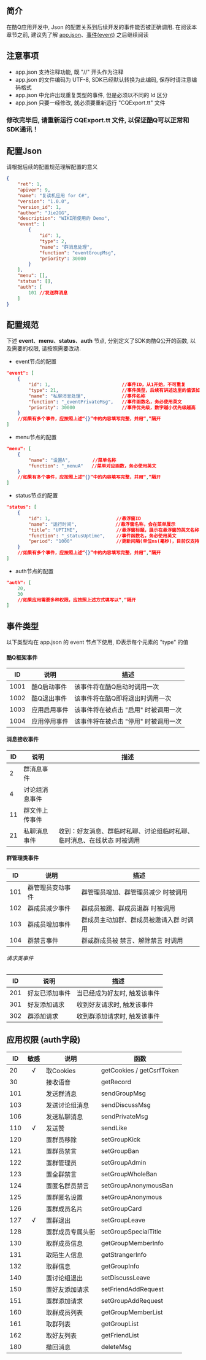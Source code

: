 ## 简介

在酷Q应用开发中, Json 的配置关系到后续开发的事件能否被正确调用. 在阅读本章节之前, 建议先了解 [app.json](https://docs.cqp.im/dev/v9/app.json/)、[事件(event)](https://docs.cqp.im/dev/v9/app.json/event/) 之后继续阅读

## 注意事项

* app.json 支持注释功能, 既 "//" 开头作为注释
* app.json 的文件编码为 UTF-8, SDK已经默认转换为此编码, 保存时请注意编码格式
* app.json 中允许出现重复类型的事件, 但是必须以不同的 Id 区分
* app.json 只要一经修改, 就必须要重新运行 "CQExport.tt" 文件

### 修改完毕后, 请重新运行 CQExport.tt 文件, 以保证酷Q可以正常和SDK通讯！

## 配置Json

请根据后续的配置规范理解配置的意义

```JSON
{
    "ret": 1,
    "apiver": 9,
    "name": "复读机应用 for C#",
    "version": "1.0.0",
    "version_id": 1,
    "author": "Jie2GG",
    "description": "WIKI所使用的 Demo",
    "event": [
        {
            "id": 1,
            "type": 2,
            "name": "群消息处理",
            "function": "eventGroupMsg",
            "priority": 30000
        }
    ],
    "menu": [],
    "status": [],
    "auth": [
        101	//发送群消息
    ]
}
```

## 配置规范

下述 **event**、**menu**、**status**、**auth** 节点, 分别定义了SDK向酷Q公开的函数, 以及需要的权限, 请按照需要改动.

* event节点的配置

```JSON
"event": [
    {
        "id": 1,                          //事件ID，从1开始，不可重复
        "type": 21,                       //事件类型，后续有讲述这里的值该如何填写
        "name": "私聊消息处理",             //事件名称
        "function": "_eventPrivateMsg",   //事件函数名，务必使用英文
        "priority": 30000                 //事件优先级，数字越小优先级越高
    }
    //如果有多个事件，应按照上述“{}”中的内容填写完整，并用“,”隔开
]
```

* menu节点的配置

```JSON
"menu": [
    {
        "name": "设置A",        //菜单名称
        "function": "_menuA"   //菜单对应函数，务必使用英文
    }
    //如果有多个事件，应按照上述“{}”中的内容填写完整，并用“,”隔开
]
```

* status节点的配置

```JSON
"status": [
    {
        "id": 1,                        //悬浮窗ID
        "name": "运行时间",              //悬浮窗名称，会在菜单展示
        "title": "UPTIME",              //悬浮窗标题，展示在悬浮窗的英文名称
        "function": "_statusUptime",    //事件函数名，务必使用英文
        "period": "1000"                //更新间隔(单位ms(毫秒)，目前仅支持1000ms)
    }
    //如果有多个事件，应按照上述“{}”中的内容填写完整，并用“,”隔开
]
```

* auth节点的配置

```JSON
"auth": [
    20,
    30
    //如果应用需要多种权限，应按照上述方式填写以“,”隔开
]
```

## 事件类型

以下类型均在 app.json 的 event 节点下使用, ID表示每个元素的 "type" 的值


#### 酷Q框架事件

|ID|说明|描述
|-|-|-
|1001|酷Q启动事件|该事件将在酷Q启动时调用一次
|1002|酷Q退出事件|该事件将在酷Q即将退出时调用一次
|1003|应用启用事件|该事件将在被点击 "启用" 时被调用一次
|1004|应用停用事件|该事件将在被点击 "停用" 时被调用一次

#### 消息接收事件

|ID|说明|描述
|-|-|-
|2|群消息事件|
|4|讨论组消息事件|
|11|群文件上传事件|
|21|私聊消息事件|收到：好友消息、群临时私聊、讨论组临时私聊、临时消息、在线状态 时被调用

#### 群管理类事件

|ID|说明|描述
|-|-|-
|101|群管理员变动事件|群管理员增加、群管理员减少 时被调用
|102|群成员减少事件|群成员被踢、群成员退群 时被调用
|103|群成员增加事件|群成员主动加群、群成员被邀请入群 时调用
|104|群禁言事件|群或群成员被 禁言、解除禁言 时调用

###### 请求类事件

|ID|说明|描述
|-|-|-
|201|好友已添加事件|当已经成为好友时, 触发该事件
|301|好友添加请求|收到好友请求时, 触发该事件
|302|群添加请求|收到群添加请求时, 触发该事件


## 应用权限 (auth字段)

|ID|敏感|说明|函数
|-|:-:|-|-
|20|√|取Cookies|getCookies / getCsrfToken
|30||接收语音|getRecord
|101||发送群消息|sendGroupMsg
|103||发送讨论组消息|sendDiscussMsg
|106||发送私聊消息|sendPrivateMsg
|110|√|发送赞|sendLike
|120||置群员移除|setGroupKick
|121||置群员禁言|setGroupBan
|122||置群管理员|setGroupAdmin
|123||置全群禁言|setGroupWholeBan
|124||置匿名群员禁言|setGroupAnonymousBan
|125||置群匿名设置|setGroupAnonymous
|126||置群成员名片|setGroupCard
|127|√|置群退出|setGroupLeave
|128||置群成员专属头衔|setGroupSpecialTitle
|130||取群成员信息|getGroupMemberInfo
|131||取陌生人信息|getStrangerInfo
|132||取群信息|getGroupInfo
|140||置讨论组退出|setDiscussLeave
|150||置好友添加请求|setFriendAddRequest
|151||置群添加请求|setGroupAddRequest
|160||取群成员列表|getGroupMemberList
|161||取群列表|getGroupList
|162||取好友列表|getFriendList
|180||撤回消息|deleteMsg

